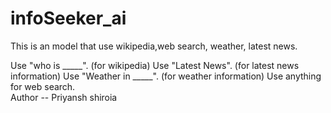 # infoSeeker_ai
This is an model that use wikipedia,web search, weather, latest news.

<th>Use "who is _____". (for wikipedia)</th>
Use "Latest News". (for latest news information)
Use "Weather in _____". (for weather information)
Use anything for web search.

<br>
Author -- Priyansh shiroia
